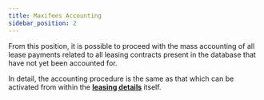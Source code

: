 ```yaml
---
title: Maxifees Accounting
sidebar_position: 2
---
```


From this position, it is possible to proceed with the mass accounting of all lease payments related to all leasing contracts present in the database that have not yet been accounted for.

In detail, the accounting procedure is the same as that which can be activated from within the **[leasing details](/docs/finance-area/leasing/new)** itself.